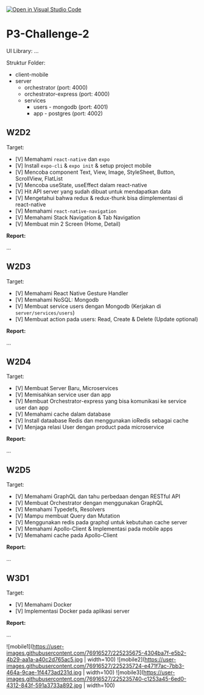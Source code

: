 [![Open in Visual Studio Code](https://classroom.github.com/assets/open-in-vscode-c66648af7eb3fe8bc4f294546bfd86ef473780cde1dea487d3c4ff354943c9ae.svg)](https://classroom.github.com/online_ide?assignment_repo_id=10217637&assignment_repo_type=AssignmentRepo)
# P3-Challenge-2

UI Library: ...

Struktur Folder:

- client-mobile
- server
  - orchestrator (port: 4000)
  - orchestrator-express (port: 4000)
  - services
    - users - mongodb (port: 4001)
    - app - postgres (port: 4002)

## W2D2

Target:

- [V] Memahami `react-native` dan `expo`
- [V] Install `expo-cli` & `expo init` & setup project mobile
- [V] Mencoba component Text, View, Image, StyleSheet, Button, ScrollView, FlatList
- [V] Mencoba useState, useEffect dalam react-native
- [V] Hit API server yang sudah dibuat untuk mendapatkan data
- [V] Mengetahui bahwa redux & redux-thunk bisa diimplementasi di react-native
- [V] Memahami `react-native-navigation`
- [V] Memahami Stack Navigation & Tab Navigation
- [V] Membuat min 2 Screen (Home, Detail)

**Report:**

...

## W2D3

Target:

- [V] Memahami React Native Gesture Handler
- [V] Memahami NoSQL: Mongodb
- [V] Membuat service users dengan Mongodb (Kerjakan di `server/services/users`)
- [V] Membuat action pada users: Read, Create & Delete (Update optional)

**Report:**

...

## W2D4

Target:

- [V] Membuat Server Baru, Microservices
- [V] Memisahkan service user dan app
- [V] Membuat Orchestrator-express yang bisa komunikasi ke service user dan app
- [V] Memahami cache dalam database
- [V] Install dataabase Redis dan menggunakan ioRedis sebagai cache
- [V] Menjaga relasi User dengan product pada microservice

**Report:**

...

## W2D5

Target:

- [V] Memahami GraphQL dan tahu perbedaan dengan RESTful API
- [V] Membuat Orchestrator dengan menggunakan GraphQL
- [V] Memahami Typedefs, Resolvers
- [V] Mampu membuat Query dan Mutation
- [V] Menggunakan redis pada graphql untuk kebutuhan cache server
- [V] Memahami Apollo-Client & Implementasi pada mobile apps
- [V] Memahami cache pada Apollo-Client

**Report:**

...

## W3D1

Target:

- [V] Memahami Docker
- [V] Implementasi Docker pada aplikasi server

**Report:**

...

![mobile1](https://user-images.githubusercontent.com/76916527/225235675-4304ba7f-e5b2-4b29-aa1a-a40c2d765ac5.jpg | width=100)
![mobile2](https://user-images.githubusercontent.com/76916527/225235724-e471f7ac-7bb3-464a-9cae-1f4473ad231d.jpg | width=100)
![mobile3](https://user-images.githubusercontent.com/76916527/225235740-c1253a45-6ed0-4312-843f-591a3733a892.jpg | width=100)




